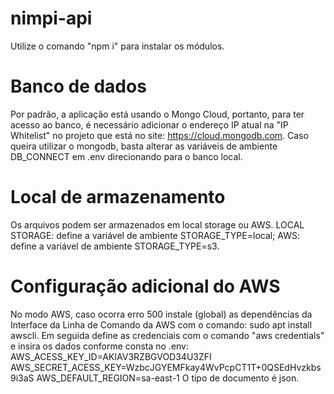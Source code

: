 # nimpi-api

Utilize o comando "npm i" para instalar os módulos.

# Banco de dados #
Por padrão, a aplicação está usando o Mongo Cloud, portanto, para ter acesso ao banco, é necessário adicionar o endereço IP atual na "IP Whitelist" no projeto que está no site: https://cloud.mongodb.com.
Caso queira utilizar o mongodb, basta alterar as variáveis de ambiente DB_CONNECT em .env direcionando para o banco local.

# Local de armazenamento #
Os arquivos podem ser armazenados em local storage ou AWS.
LOCAL STORAGE: define a variável de ambiente STORAGE_TYPE=local;
AWS: define a variável de ambiente STORAGE_TYPE=s3.

# Configuração adicional do AWS #
No modo AWS, caso ocorra erro 500 instale (global) as dependências da Interface da Linha de Comando da AWS com o comando: sudo apt install awscli. Em seguida define as credenciais com o comando "aws credentials" e insira os dados conforme consta no .env:
AWS_ACESS_KEY_ID=AKIAV3RZBGVOD34U3ZFI
AWS_SECRET_ACESS_KEY=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
AWS_DEFAULT_REGION=sa-east-1
O tipo de documento é json.
